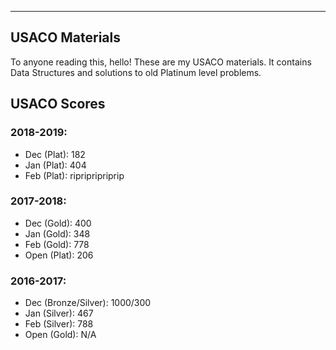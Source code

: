 ---

## USACO Materials

To anyone reading this, hello! These are my USACO materials. It contains Data Structures 
and solutions to old Platinum level problems.

## USACO Scores
### 2018-2019:
- Dec (Plat): 182
- Jan (Plat): 404
- Feb (Plat): ripripripriprip
### 2017-2018:
- Dec (Gold): 400
- Jan (Gold): 348
- Feb (Gold): 778
- Open (Plat): 206
### 2016-2017:
- Dec (Bronze/Silver): 1000/300
- Jan (Silver): 467
- Feb (Silver): 788
- Open (Gold): N/A
